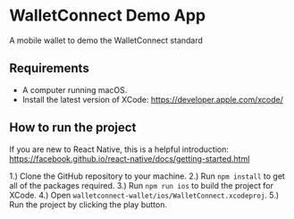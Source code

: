 # WalletConnect Demo App

A mobile wallet to demo the WalletConnect standard

## Requirements

- A computer running macOS.
- Install the latest version of XCode: https://developer.apple.com/xcode/

## How to run the project

If you are new to React Native, this is a helpful introduction: https://facebook.github.io/react-native/docs/getting-started.html

1.) Clone the GitHub repository to your machine.
2.) Run `npm install` to get all of the packages required.
3.) Run `npm run ios` to build the project for XCode.
4.) Open `walletconnect-wallet/ios/WalletConnect.xcodeproj`.
5.) Run the project by clicking the play button.
